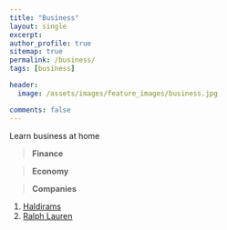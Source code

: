 ```yaml
---
title: "Business"
layout: single
excerpt:
author_profile: true
sitemap: true
permalink: /business/
tags: [business]

header:
  image: /assets/images/feature_images/business.jpg

comments: false
---
```


Learn business at home


> **Finance**

> **Economy**

> **Companies**
1. [Haldirams](http://lifeisafile.com/haldirams/)
2. [Ralph Lauren](http://lifeisafile.com/ralph_lauren/)
